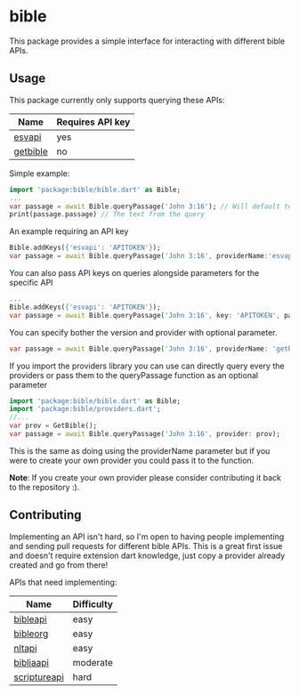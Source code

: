# bible
This package provides a simple interface for interacting with different bible APIs.

## Usage
This package currently only supports querying these APIs:

| Name | Requires API key|
| ----- | --------- |
| [esvapi](https://api.esv.org/) | yes |
| [getbible](https://getbible.net/api) | no |

Simple example:

```dart
import 'package:bible/bible.dart' as Bible;
...
var passage = await Bible.queryPassage('John 3:16'); // Will default to the GetBible API
print(passage.passage) // The text from the query
```
An example requiring an API key 

```dart
Bible.addKeys({'esvapi': 'APITOKEN'});
var passage = await Bible.queryPassage('John 3:16', providerName:'esvapi');
```
You can also pass API keys on queries alongside parameters for the specific API

```dart
...
Bible.addKeys({'esvapi': 'APITOKEN'});
var passage = await Bible.queryPassage('John 3:16', key: 'APITOKEN', parameters: {'Map': 'of params'});
```
You can specify bother the version and provider with optional parameter.
```dart
var passage = await Bible.queryPassage('John 3:16', providerName: 'getbible', version: 'asv');
```

If you import the providers library you can use can directly query every the providers or pass them
to the queryPassage function as an optional parameter
```dart
import 'package:bible/bible.dart' as Bible;
import 'package:bible/providers.dart';
//...
var prov = GetBible();
var passage = await Bible.queryPassage('John 3:16', provider: prov);
```
This is the same as doing using the providerName parameter but if you were to create
your own provider you could pass it to the function.

**Note**: If you create your own provider please consider contributing it back to the repository :).

## Contributing
Implementing an API isn't hard, so I'm open to having people implementing and sending pull requests
for different bible APIs. This is a great first issue and doesn't require extension dart knowledge, just copy a provider already created and go from there!

APIs that need implementing:


| Name |  Difficulty|
| ----- | --------- |
| [bibleapi](https://bible-api.com/) | easy |
| [bibleorg](https://labs.bible.org/api_web_service) | easy |
| [nltapi](http://api.nlt.to/) | easy |
| [bibliaapi](https://bibliaapi.com/docs/) | moderate |
| [scriptureapi](https://scripture.api.bible/) | hard |
